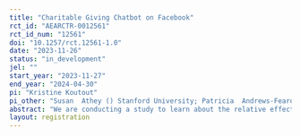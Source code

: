 ```yaml
---
title: "Charitable Giving Chatbot on Facebook"
rct_id: "AEARCTR-0012561"
rct_id_num: "12561"
doi: "10.1257/rct.12561-1.0"
date: "2023-11-26"
status: "in_development"
jel: ""
start_year: "2023-11-27"
end_year: "2024-04-30"
pi: "Kristine Koutout"
pi_other: "Susan  Athey () Stanford University; Patricia  Andrews-Fearon () Stanford University; Szymon Sacher () Stanford University; Dean Karlan () Northwestern University; Michael Luca () Harvard University; Nils Wernerfelt () Northwestern University; Utsav Manjeer () Meta"
abstract: "We are conducting a study to learn about the relative effectiveness of different types of emotional donation appeals on donation behavior and re-engagement. We will invite social media users to find their "charity soulmate" in a chatbot quiz on Facebook Messenger that matches them to a highly-rated (by Charity Navigator) charity. Participants will then be randomized into no intervention as a baseline, or one of the two treatment interventions: obligation or opportunity. All participants will choose whether they want to donate and/or re-engage with the chatbot. For those who want to re-engage, we will share additional content every two weeks for twelve weeks following the matching chatbot."
layout: registration
---
```


